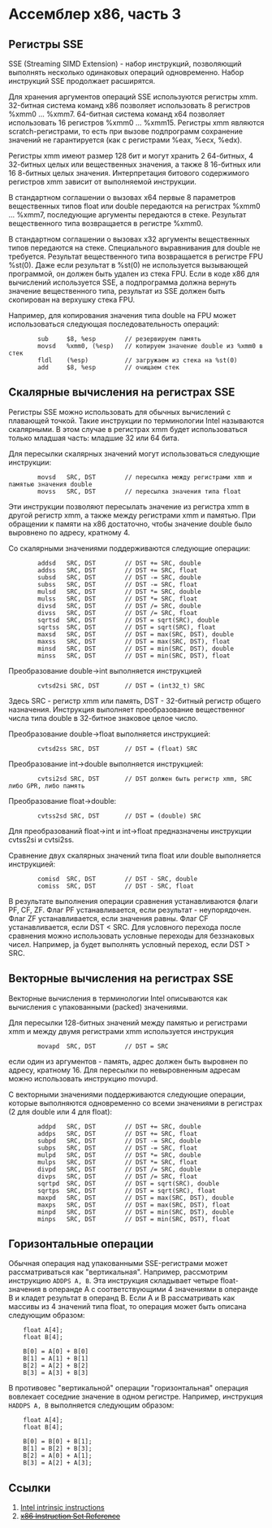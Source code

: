 # Ассемблер x86, часть 3

## Регистры SSE

SSE (Streaming SIMD Extension) - набор инструкций, позволяющий выполнять несколько одинаковых
операций одновременно. Набор инструкций SSE продолжает расширятся.

Для хранения аргументов операций SSE используются регистры xmm. 32-битная система команд
x86 позволяет использовать 8 регистров %xmm0 ... %xmm7. 64-битная система команд x64 позволяет использовать
16 регистров %xmm0 ... %xmm15. Регистры xmm являются scratch-регистрами, то есть при вызове подпрограмм
сохранение значений не гарантируется (как с регистрами %eax, %ecx, %edx).

Регистры xmm имеют размер 128 бит и могут хранить 2 64-битных, 4 32-битных целых или вещественных значения,
а также 8 16-битных или 16 8-битных целых значения. Интерпретация битового содержимого регистров xmm
зависит от выполняемой инструкции.

В стандартном соглашении о вызовах x64 первые 8 параметров вещественных типов float или double передаются
на регистрах %xmm0 ... %xmm7, последующие аргументы передаются в стеке. Результат вещественного типа возвращается
в регистре %xmm0.

В стандартном соглашении о вызовах x32 аргументы вещественных типов передаются на стеке. Специального выравнивания
для double не требуется. Результат вещественного типа возвращается в регистре FPU %st(0). Даже если результат в %st(0)
не используется вызывающей программой, он должен быть удален из стека FPU. Если в коде x86 для вычислений используется
SSE, а подпрограмма должна вернуть значение вещественного типа, результат из SSE должен быть скопирован на верхушку
стека FPU.

Например, для копирования значения типа double на FPU может использоваться следующая последовательность операций:
```
        sub     $8, %esp        // резервируем память
        movsd   %xmm0, (%esp)   // копируем значение double из %xmm0 в стек
        fldl    (%esp)          // загружаем из стека на %st(0)
        add     $8, %esp        // очищаем стек
```

## Скалярные вычисления на регистрах SSE

Регистры SSE можно использовать для обычных вычислений с плавающей точкой. Такие инструкции по терминологии
Intel называются скалярными. В этом случае в регистрах xmm будет использоваться только младшая часть: младшие 32 или 64 бита.

Для пересылки скалярных значений могут использоваться следующие инструкции:
```
        movsd   SRC, DST        // пересылка между регистрами xmm и памятью значения double
        movss   SRC, DST        // пересылка значения типа float
```
Эти инструкции позволяют пересылать значение из регистра xmm в другой регистр xmm, а также между регистрами xmm и памятью.
При обращении к памяти на x86 достаточно, чтобы значение double было выровнено по адресу, кратному 4.

Со скалярными значениями поддерживаются следующие операции:
```
        addsd   SRC, DST        // DST += SRC, double
        addss   SRC, DST        // DST += SRC, float
        subsd   SRC, DST        // DST -= SRC, double
        subss   SRC, DST        // DST -= SRC, float
        mulsd   SRC, DST        // DST *= SRC, double
        mulss   SRC, DST        // DST *= SRC, float
        divsd   SRC, DST        // DST /= SRC, double
        divss   SRC, DST        // DST /= SRC, float
        sqrtsd  SRC, DST        // DST = sqrt(SRC), double
        sqrtss  SRC, DST        // DST = sqrt(SRC), float
        maxsd   SRC, DST        // DST = max(SRC, DST), double
        maxss   SRC, DST        // DST = max(SRC, DST), float
        minsd   SRC, DST        // DST = min(SRC, DST), double
        minss   SRC, DST        // DST = min(SRC, DST), float
```

Преобразование double->int выполняется инструкцией
```
        cvtsd2si SRC, DST       // DST = (int32_t) SRC
```
Здесь SRC - регистр xmm или память, DST - 32-битный регистр общего назначения.
Инструкция выполняет преобразование вещественног числа типа double в 32-битное знаковое целое число.

Преобразование double->float выполняется инструкцией:
```
        cvtsd2ss SRC, DST       // DST = (float) SRC
```

Преобразование int->double выполняется инструкцией:
```
        cvtsi2sd SRC, DST       // DST должен быть регистр xmm, SRC либо GPR, либо память
```

Преобразование float->double:
```
        cvtss2sd SRC, DST       // DST = (double) SRC
```

Для преобразований float->int и int->float предназначены инструкции cvtss2si и cvtsi2ss.

Сравнение двух скалярных значений типа float или double выполняется инструкцией:
```
        comisd  SRC, DST        // DST - SRC, double
        comiss  SRC, DST        // DST - SRC, float
```
В результате выполнения операции сравнения устанавливаются флаги PF, CF, ZF. Флаг PF устанавливается,
если результат - неупорядочен. Флаг ZF устанавливается, если значения равны.
Флаг CF устанавливается, если DST < SRC. Для условного перехода после сравнения можно
использовать условные переходы для беззнаковых чисел. Например, ja будет выполнять условный переход,
если DST > SRC.

## Векторные вычисления на регистрах SSE

Векторные вычисления в терминологии Intel описываются как вычисления с упакованными (packed) значениями.

Для пересылки 128-битных значений между памятью и регистрами xmm и между двумя регистрами xmm
используется инструкция
```
        movapd  SRC, DST        // DST = SRC
```
если один из аргументов - память, адрес должен быть выровнен по адресу, кратному 16.
Для пересылки по невыровненным адресам можно использовать инструкцию movupd.

С векторными значениями поддерживаются следующие операции, которые выполняются одновременно со всеми значениями
в регистрах (2 для double или 4 для float):
```
        addpd   SRC, DST        // DST += SRC, double
        addps   SRC, DST        // DST += SRC, float
        subpd   SRC, DST        // DST -= SRC, double
        subps   SRC, DST        // DST -= SRC, float
        mulpd   SRC, DST        // DST *= SRC, double
        mulps   SRC, DST        // DST *= SRC, float
        divpd   SRC, DST        // DST /= SRC, double
        divps   SRC, DST        // DST /= SRC, float
        sqrtpd  SRC, DST        // DST = sqrt(SRC), double
        sqrtps  SRC, DST        // DST = sqrt(SRC), float
        maxpd   SRC, DST        // DST = max(SRC, DST), double
        maxps   SRC, DST        // DST = max(SRC, DST), float
        minpd   SRC, DST        // DST = min(SRC, DST), double
        minps   SRC, DST        // DST = min(SRC, DST), float
```

## Горизонтальные операции

Обычная операция над упакованными SSE-регистрами может рассматриваться как "вертикальная". Например,
рассмотрим инструкцию `ADDPS A, B`. Эта инструкция складывает четыре float-значения в операнде A
с соответствующими 4 значениями в операнде B и кладет результат в операнд B. Если A и B рассматривать
как массивы из 4 значений типа float, то операция может быть описана следующим образом:

```
    float A[4];
    float B[4];

    B[0] = A[0] + B[0]
    B[1] = A[1] + B[1]
    B[2] = A[2] + B[2]
    B[3] = A[3] + B[3]
```

В противовес "вертикальной" операции "горизонтальная" операция вовлекает соседние значение в одном регистре.
Например, инструкция `HADDPS A, B` выполняется следующим образом:

```
    float A[4];
    float B[4];

    B[0] = B[0] + B[1];
    B[1] = B[2] + B[3];
    B[2] = A[0] + A[1];
    B[3] = A[2] + A[3];
```

## Ссылки

1. [Intel intrinsic instructions](https://software.intel.com/sites/landingpage/IntrinsicsGuide/#expand=388,886,882,767,2947,2971,1067,1071,1067,285&techs=MMX,SSE,SSE2)
2. [~~x86 Instruction Set Reference~~](http://x86.renejeschke.de/)
